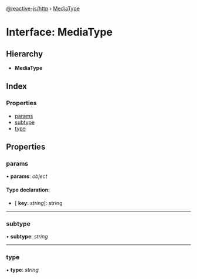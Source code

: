 [@reactive-js/http](../README.md) › [MediaType](mediatype.md)

# Interface: MediaType

## Hierarchy

* **MediaType**

## Index

### Properties

* [params](mediatype.md#params)
* [subtype](mediatype.md#subtype)
* [type](mediatype.md#type)

## Properties

###  params

• **params**: *object*

#### Type declaration:

* \[ **key**: *string*\]: string

___

###  subtype

• **subtype**: *string*

___

###  type

• **type**: *string*
